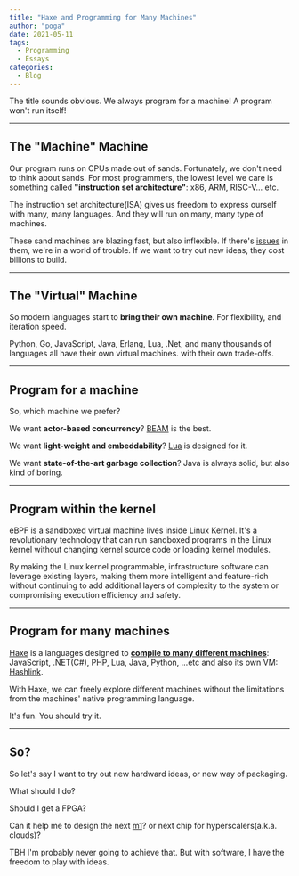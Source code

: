 ```yaml
---
title: "Haxe and Programming for Many Machines"
author: "poga"
date: 2021-05-11
tags:
  - Programming
  - Essays
categories:
  - Blog
---
```


The title sounds obvious. We always program for a machine! A program won't run itself!

<!--more-->

---

## The "Machine" Machine

Our program runs on CPUs made out of sands. Fortunately, we don't need to think about sands. For most programmers, the lowest level we care is something called **"instruction set architecture"**: x86, ARM, RISC-V... etc.

The instruction set architecture(ISA) gives us freedom to express ourself with many, many languages. And they will run on many, many type of machines.

These sand machines are blazing fast, but also inflexible. If there's [issues](https://en.wikipedia.org/wiki/Spectre_(security_vulnerability)) in them, we're in a world of trouble. If we want to try out new ideas, they cost billions to build.

---

## The "Virtual" Machine

So modern languages start to **bring their own machine**. For flexibility, and iteration speed.

Python, Go, JavaScript, Java, Erlang, Lua, .Net, and many thousands of languages all have their own virtual machines. with their own trade-offs.

---

## Program for a machine

So, which machine we prefer?

We want **actor-based concurrency**? [BEAM](https://en.wikipedia.org/wiki/BEAM_(Erlang_virtual_machine)) is the best.

We want **light-weight and embeddability**? [Lua](https://www.lua.org/) is designed for it.

We want **state-of-the-art garbage collection**? Java is always solid, but also kind of boring.

---

## Program within the kernel

eBPF is a sandboxed virtual machine lives inside Linux Kernel. It's a revolutionary technology that can run sandboxed programs in the Linux kernel without changing kernel source code or loading kernel modules.

By making the Linux kernel programmable, infrastructure software can leverage existing layers, making them more intelligent and feature-rich without continuing to add additional layers of complexity to the system or compromising execution efficiency and safety.

---

## Program for many machines

[Haxe](https://haxe.org/) is a languages designed to [**compile to many different machines**](https://haxe.org/documentation/introduction/compiler-targets.html): JavaScript, .NET(C#), PHP, Lua, Java, Python, ...etc and also its own VM: [Hashlink](https://hashlink.haxe.org/).

With Haxe, we can freely explore different machines without the limitations from the machines' native programming language.

It's fun. You should try it.

---

## So?

So let's say I want to try out new hardward ideas, or new way of packaging.

What should I do?

Should I get a FPGA?

Can it help me to design the next [m1](https://en.wikipedia.org/wiki/Apple_M1)? or next chip for hyperscalers(a.k.a. clouds)?

TBH I'm probably never going to achieve that. But with software, I have the freedom to play with ideas.

